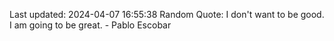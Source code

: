 Last updated: 2024-04-07 16:55:38
Random Quote: I don't want to be good. I am going to be great. - Pablo Escobar